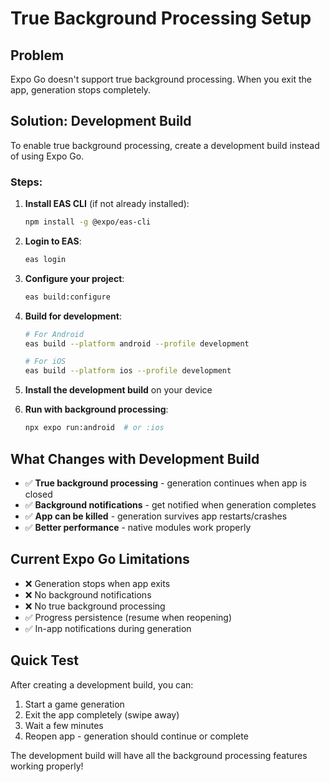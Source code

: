 # True Background Processing Setup

## Problem
Expo Go doesn't support true background processing. When you exit the app, generation stops completely.

## Solution: Development Build

To enable true background processing, create a development build instead of using Expo Go.

### Steps:

1. **Install EAS CLI** (if not already installed):
   ```bash
   npm install -g @expo/eas-cli
   ```

2. **Login to EAS**:
   ```bash
   eas login
   ```

3. **Configure your project**:
   ```bash
   eas build:configure
   ```

4. **Build for development**:
   ```bash
   # For Android
   eas build --platform android --profile development

   # For iOS
   eas build --platform ios --profile development
   ```

5. **Install the development build** on your device

6. **Run with background processing**:
   ```bash
   npx expo run:android  # or :ios
   ```

## What Changes with Development Build

- ✅ **True background processing** - generation continues when app is closed
- ✅ **Background notifications** - get notified when generation completes
- ✅ **App can be killed** - generation survives app restarts/crashes
- ✅ **Better performance** - native modules work properly

## Current Expo Go Limitations

- ❌ Generation stops when app exits
- ❌ No background notifications
- ❌ No true background processing
- ✅ Progress persistence (resume when reopening)
- ✅ In-app notifications during generation

## Quick Test

After creating a development build, you can:
1. Start a game generation
2. Exit the app completely (swipe away)
3. Wait a few minutes
4. Reopen app - generation should continue or complete

The development build will have all the background processing features working properly!
